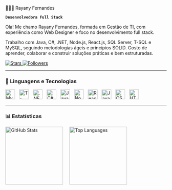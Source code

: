  👩🏼‍💻 Rayany Fernandes

**`Desenvolvedora Full Stack`**

Ola! Me chamo Rayany Fernandes, formada em Gestão de TI, com experiência como Web Designer e foco no desenvolvimento full stack. 

Trabalho com Java, C#, .NET, Node.js, React.js, SQL Server, T-SQL e MySQL, seguindo metodologias ágeis e princípios SOLID. Gosto de aprender, colaborar e construir soluções práticas e bem estruturadas.

  <a href="https://github.com/Rayaaany?tab=repositories&sort=stargazers">
        <img
            alt="Stars"
            title="Total de estrelas GitHub"
            src="https://custom-icon-badges.demolab.com/github/stars/Rayaaany?color=55960c&style=for-the-badge&labelColor=488207&logo=star&label=stars"
        />
    </a>
    <a href="https://github.com/Rayaaany?tab=followers">
        <img
            alt="Followers"
            title="Me siga no GitHub"
            src="https://custom-icon-badges.demolab.com/github/followers/Rayaaany?color=236ad3&labelColor=1155ba&style=for-the-badge&logo=github&label=followers&logoColor=white"
        />
    </a>
</p>

---

### 🤖 Linguagens e Tecnologias

<img
    align="left"
    alt="MySQL"
    title="MySQL"
    width="30px"
    style="padding-right: 10px;"
    src="https://cdn.jsdelivr.net/gh/devicons/devicon@latest/icons/mysql/mysql-original.svg"
/>
<img
    align="left"
    alt="T-SQL"
    title="T-SQL"
    width="30px"
    style="padding-right: 10px;"
    src="https://cdn.jsdelivr.net/gh/devicons/devicon/icons/microsoftsqlserver/microsoftsqlserver-plain.svg"
/>
<img
    align="left"
    alt=".NET"
    title=".NET"
    width="30px"
    style="padding-right: 10px;"
    src="https://cdn.jsdelivr.net/gh/devicons/devicon@latest/icons/dotnetcore/dotnetcore-original.svg"
/>
<img
    align="left"
    alt="C#"
    title="C#"
    width="30px"
    style="padding-right: 10px;"
    src="https://cdn.jsdelivr.net/gh/devicons/devicon@latest/icons/csharp/csharp-original.svg"
/>
<img
    align="left"
    alt="Java"
    title="Java"
    width="30px"
    style="padding-right: 10px;"
    src="https://cdn.jsdelivr.net/gh/devicons/devicon@latest/icons/java/java-original.svg"
/>
<img
    align="left"
    alt="Node.js"
    title="Node.js"
    width="30px"
    style="padding-right: 10px;"
    src="https://cdn.jsdelivr.net/gh/devicons/devicon@latest/icons/nodejs/nodejs-original.svg"
/>
<img
    align="left"
    alt="React"
    title="React"
    width="30px"
    style="padding-right: 10px;"
    src="https://cdn.jsdelivr.net/gh/devicons/devicon@latest/icons/react/react-original.svg"
/>
<img
    align="left"
    alt="JavaScript"
    title="JavaScript"
    width="30px"
    style="padding-right: 10px;"
    src="https://cdn.jsdelivr.net/gh/devicons/devicon@latest/icons/javascript/javascript-original.svg"
/>
<img
    align="left"
    alt="CSS"
    title="CSS"
    width="30px"
    style="padding-right: 10px;"
    src="https://cdn.jsdelivr.net/gh/devicons/devicon@latest/icons/css3/css3-original.svg"
/>
<img
    align="left"
    alt="HTML"
    title="HTML"
    width="30px"
    style="padding-right: 10px;"
    src="https://cdn.jsdelivr.net/gh/devicons/devicon@latest/icons/html5/html5-original.svg"
/>
<br/>
<br/>

---

### 📊 Estatísticas  

<p align="left">
  <img 
    alt="GitHub Stats" 
    height="180" 
    src="https://github-readme-stats.vercel.app/api?username=Rayaaany&show_icons=true&theme=tokyonight&include_all_commits=true&locale=pt-br" 
  />
  &nbsp;&nbsp;&nbsp;
  <img 
    alt="Top Languages" 
    height="180" 
    src="https://github-readme-stats.vercel.app/api/top-langs/?username=Rayaaany&theme=tokyonight&layout=compact&custom_title=Tecnologias&langs_count=9" 
  />
</p>


